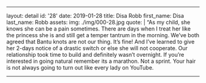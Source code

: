 ---
layout: detail
id: '28'
date: 2019-01-28
title: Disa Robb
first_name: Disa
last_name: Robb
assets:
  img: ./img/000-28.jpg
quote: |
  “As my child, she knows she can be a pain sometimes. There are days when I treat her like the princess she is and still get a temper tantrum in the morning. We’ve both agreed that Bantu knots are not our thing. It’s fine! And I’ve learned to give her 2-days notice of a drastic switch or else she will not cooperate. Our relationship took time to build and definitely wasn’t overnight. If you’re interested in going natural remember its a marathon. Not a sprint. Your hair is not always going to turn out like every lady on YouTube.
  
  ---

